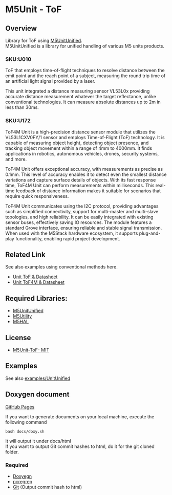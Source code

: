 # M5Unit - ToF

## Overview

Library for ToF using [M5UnitUnified](https://github.com/m5stack/M5UnitUnified).  
M5UnitUnified is a library for unified handling of various M5 units products.

### SKU:U010

ToF that employs time-of-flight techniques to resolve distance between the emit point and the reach point of a subject, measuring the round trip time of an artificial light signal provided by a laser.

This unit integrated a distance measuring sensor VL53L0x providing accurate distance measurement whatever the target reflectance, unlike conventional technologies. It can measure absolute distances up to 2m in less than 30ms.

### SKU:U172

ToF4M Unit is a high-precision distance sensor module that utilizes the VL53L1CXV0FY/1 sensor and employs Time-of-Flight (ToF) technology. It is capable of measuring object height, detecting object presence, and tracking object movement within a range of 4mm to 4000mm. It finds applications in robotics, autonomous vehicles, drones, security systems, and more.

ToF4M Unit offers exceptional accuracy, with measurements as precise as 0.1mm. This level of accuracy enables it to detect even the smallest distance variations and capture surface details of objects. With its fast response time, ToF4M Unit can perform measurements within milliseconds. This real-time feedback of distance information makes it suitable for scenarios that require quick responsiveness.

ToF4M Unit communicates using the I2C protocol, providing advantages such as simplified connectivity, support for multi-master and multi-slave topologies, and high reliability. It can be easily integrated with existing sensor buses, effectively saving IO resources. The module features a standard Grove interface, ensuring reliable and stable signal transmission. When used with the M5Stack hardware ecosystem, it supports plug-and-play functionality, enabling rapid project development.


## Related Link

See also examples using conventional methods here.

- [Unit ToF & Datasheet](https://docs.m5stack.com/en/unit/TOF)
- [Unit ToF4M & Datasheet](https://docs.m5stack.com/en/unit/Unit-ToF4M)


## Required Libraries:

- [M5UnitUnified](https://github.com/m5stack/M5UnitUnified)
- [M5Utility](https://github.com/m5stack/M5Utility)
- [M5HAL](https://github.com/m5stack/M5HAL)

## License

- [M5Unit-ToF- MIT](LICENSE)


## Examples
See also [examples/UnitUnified](examples/UnitUnified)

## Doxygen document
[GitHub Pages](https://m5stack.github.io/M5Unit-ToF/)

If you want to generate documents on your local machine, execute the following command

```
bash docs/doxy.sh
```

It will output it under docs/html  
If you want to output Git commit hashes to html, do it for the git cloned folder.

### Required
- [Doxyegn](https://www.doxygen.nl/)
- [pcregrep](https://formulae.brew.sh/formula/pcre2)
- [Git](https://git-scm.com/) (Output commit hash to html)

